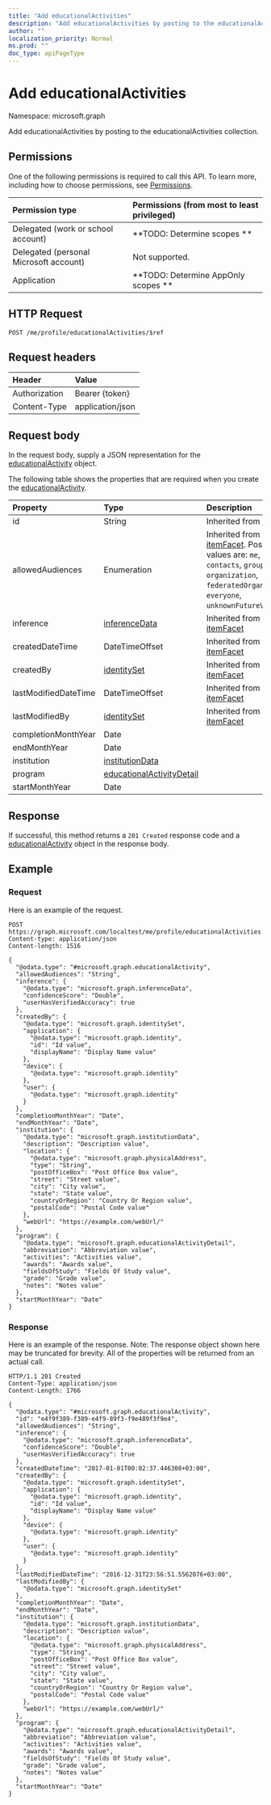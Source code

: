 ```yaml
---
title: "Add educationalActivities"
description: "Add educationalActivities by posting to the educationalActivities collection."
author: ""
localization_priority: Normal
ms.prod: ""
doc_type: apiPageType
---
```


# Add educationalActivities

Namespace: microsoft.graph

Add educationalActivities by posting to the educationalActivities collection.

## Permissions
One of the following permissions is required to call this API. To learn more, including how to choose permissions, see [Permissions](/concepts/permissions-reference.md).

|Permission type|Permissions (from most to least privileged)|
|:---|:---|
|Delegated (work or school account)|**TODO: Determine scopes **|
|Delegated (personal Microsoft account)|Not supported.|
|Application|**TODO: Determine AppOnly scopes **|

## HTTP Request
<!-- {
  "blockType": "ignored"
}
-->
``` http
POST /me/profile/educationalActivities/$ref
```

## Request headers
|Header|Value|
|:---|:---|
|Authorization|Bearer {token}|
|Content-Type|application/json|

## Request body
In the request body, supply a JSON representation for the [educationalActivity](../resources/educationalactivity.md) object.

The following table shows the properties that are required when you create the [educationalActivity](../resources/educationalactivity.md).

|Property|Type|Description|
|:---|:---|:---|
|id|String| Inherited from [entity](../resources/entity.md)|
|allowedAudiences|Enumeration| Inherited from [itemFacet](../resources/itemfacet.md). Possible values are: `me`, `family`, `contacts`, `groupMembers`, `organization`, `federatedOrganizations`, `everyone`, `unknownFutureValue`.|
|inference|[inferenceData](../resources/inferencedata.md)| Inherited from [itemFacet](../resources/itemfacet.md)|
|createdDateTime|DateTimeOffset| Inherited from [itemFacet](../resources/itemfacet.md)|
|createdBy|[identitySet](../resources/identityset.md)| Inherited from [itemFacet](../resources/itemfacet.md)|
|lastModifiedDateTime|DateTimeOffset| Inherited from [itemFacet](../resources/itemfacet.md)|
|lastModifiedBy|[identitySet](../resources/identityset.md)| Inherited from [itemFacet](../resources/itemfacet.md)|
|completionMonthYear|Date||
|endMonthYear|Date||
|institution|[institutionData](../resources/institutiondata.md)||
|program|[educationalActivityDetail](../resources/educationalactivitydetail.md)||
|startMonthYear|Date||



## Response
If successful, this method returns a `201 Created` response code and a [educationalActivity](../resources/educationalactivity.md) object in the response body.

## Example

### Request
Here is an example of the request.
<!-- {
  "blockType": "request",
  "name": "create_educationalactivity_from_"
}
-->
``` http
POST https://graph.microsoft.com/localtest/me/profile/educationalActivities
Content-type: application/json
Content-length: 1516

{
  "@odata.type": "#microsoft.graph.educationalActivity",
  "allowedAudiences": "String",
  "inference": {
    "@odata.type": "microsoft.graph.inferenceData",
    "confidenceScore": "Double",
    "userHasVerifiedAccuracy": true
  },
  "createdBy": {
    "@odata.type": "microsoft.graph.identitySet",
    "application": {
      "@odata.type": "microsoft.graph.identity",
      "id": "Id value",
      "displayName": "Display Name value"
    },
    "device": {
      "@odata.type": "microsoft.graph.identity"
    },
    "user": {
      "@odata.type": "microsoft.graph.identity"
    }
  },
  "completionMonthYear": "Date",
  "endMonthYear": "Date",
  "institution": {
    "@odata.type": "microsoft.graph.institutionData",
    "description": "Description value",
    "location": {
      "@odata.type": "microsoft.graph.physicalAddress",
      "type": "String",
      "postOfficeBox": "Post Office Box value",
      "street": "Street value",
      "city": "City value",
      "state": "State value",
      "countryOrRegion": "Country Or Region value",
      "postalCode": "Postal Code value"
    },
    "webUrl": "https://example.com/webUrl/"
  },
  "program": {
    "@odata.type": "microsoft.graph.educationalActivityDetail",
    "abbreviation": "Abbreviation value",
    "activities": "Activities value",
    "awards": "Awards value",
    "fieldsOfStudy": "Fields Of Study value",
    "grade": "Grade value",
    "notes": "Notes value"
  },
  "startMonthYear": "Date"
}
```

### Response
Here is an example of the response. Note: The response object shown here may be truncated for brevity. All of the properties will be returned from an actual call.
<!-- {
  "blockType": "response",
  "truncated": true,
  "@odata.type": "microsoft.graph.educationalactivity"
}
-->
``` http
HTTP/1.1 201 Created
Content-Type: application/json
Content-Length: 1766

{
  "@odata.type": "#microsoft.graph.educationalActivity",
  "id": "e4f9f389-f389-e4f9-89f3-f9e489f3f9e4",
  "allowedAudiences": "String",
  "inference": {
    "@odata.type": "microsoft.graph.inferenceData",
    "confidenceScore": "Double",
    "userHasVerifiedAccuracy": true
  },
  "createdDateTime": "2017-01-01T00:02:37.446308+03:00",
  "createdBy": {
    "@odata.type": "microsoft.graph.identitySet",
    "application": {
      "@odata.type": "microsoft.graph.identity",
      "id": "Id value",
      "displayName": "Display Name value"
    },
    "device": {
      "@odata.type": "microsoft.graph.identity"
    },
    "user": {
      "@odata.type": "microsoft.graph.identity"
    }
  },
  "lastModifiedDateTime": "2016-12-31T23:56:51.5562076+03:00",
  "lastModifiedBy": {
    "@odata.type": "microsoft.graph.identitySet"
  },
  "completionMonthYear": "Date",
  "endMonthYear": "Date",
  "institution": {
    "@odata.type": "microsoft.graph.institutionData",
    "description": "Description value",
    "location": {
      "@odata.type": "microsoft.graph.physicalAddress",
      "type": "String",
      "postOfficeBox": "Post Office Box value",
      "street": "Street value",
      "city": "City value",
      "state": "State value",
      "countryOrRegion": "Country Or Region value",
      "postalCode": "Postal Code value"
    },
    "webUrl": "https://example.com/webUrl/"
  },
  "program": {
    "@odata.type": "microsoft.graph.educationalActivityDetail",
    "abbreviation": "Abbreviation value",
    "activities": "Activities value",
    "awards": "Awards value",
    "fieldsOfStudy": "Fields Of Study value",
    "grade": "Grade value",
    "notes": "Notes value"
  },
  "startMonthYear": "Date"
}
```

